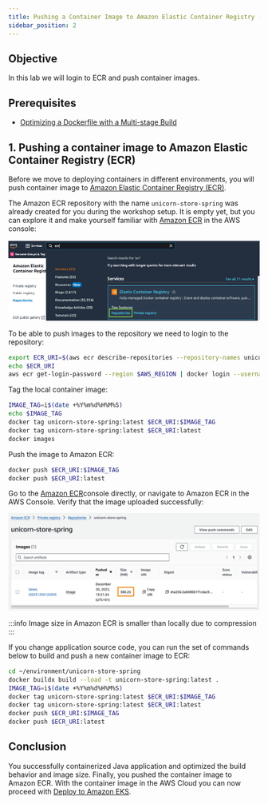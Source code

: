 ```yaml
---
title: Pushing a Container Image to Amazon Elastic Container Registry (ECR).
sidebar_position: 2
---
```


## Objective

In this lab we will login to ECR and push container images.

## Prerequisites

- [Optimizing a Dockerfile with a Multi-stage Build](./multi-stage.md)

## 1. Pushing a container image to Amazon Elastic Container Registry (ECR)

Before we move to deploying containers in different environments, you will push container image to [Amazon Elastic Container Registry (ECR)](https://aws.amazon.com/ecr/).

The Amazon ECR repository with the name `unicorn-store-spring` was already created for you during the workshop setup. It is empty yet, but you can explore it and make yourself familiar with [Amazon ECR](https://console.aws.amazon.com/ecr/home#/) in the AWS console:

![ecr-console](./images/ecr-console.png)

To be able to push images to the repository we need to login to the repository:

```bash showLineNumbers
export ECR_URI=$(aws ecr describe-repositories --repository-names unicorn-store-spring | jq --raw-output '.repositories[0].repositoryUri')
echo $ECR_URI
aws ecr get-login-password --region $AWS_REGION | docker login --username AWS --password-stdin $ECR_URI
```

Tag the local container image:

```bash showLineNumbers
IMAGE_TAG=i$(date +%Y%m%d%H%M%S)
echo $IMAGE_TAG
docker tag unicorn-store-spring:latest $ECR_URI:$IMAGE_TAG
docker tag unicorn-store-spring:latest $ECR_URI:latest
docker images
```

Push the image to Amazon ECR:

```bash showLineNumbers
docker push $ECR_URI:$IMAGE_TAG
docker push $ECR_URI:latest
```

Go to the [Amazon ECR](https://console.aws.amazon.com/ecr/home#/)console directly, or navigate to Amazon ECR in the AWS Console. Verify that the image uploaded successfully:

![ecr-with-image](./images/ecr-with-image.png)

:::info
Image size in Amazon ECR is smaller than locally due to compression
:::

If you change application source code, you can run the set of commands below to build and push a new container image to ECR:

```bash showLineNumbers
cd ~/environment/unicorn-store-spring
docker buildx build --load -t unicorn-store-spring:latest .
IMAGE_TAG=i$(date +%Y%m%d%H%M%S)
docker tag unicorn-store-spring:latest $ECR_URI:$IMAGE_TAG
docker tag unicorn-store-spring:latest $ECR_URI:latest
docker push $ECR_URI:$IMAGE_TAG
docker push $ECR_URI:latest
```

## Conclusion

You successfully containerized Java application and optimized the build behavior and image size. Finally, you pushed the container image to Amazon ECR. With the container image in the AWS Cloud you can now proceed with [Deploy to Amazon EKS](java/eks/eks-create.md).
